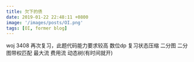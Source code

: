 ```yaml
---
title: 欠下的债
date: 2019-01-22 22:48:11 +0800
image: '/images/posts/OI.png'
tags: [OI, former blog]
---
```


woj 3408
再次复习，此题代码能力要求较高
数位dp
复习状态压缩
二分图
二分图带权匹配
最大流
费用流
动态树(有时间就开)
